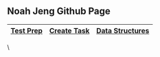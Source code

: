 ## Noah Jeng Github Page

| [Test Prep](https://noahj214.github.io/NoahJengCSP/testprep) | [Create Task](https://noahj214.github.io/NoahJengCSP/createtask) | [Data Structures](https://noahj214.github.io/NoahJengCSP/createtask) |
|-----|------|-------|


































\
